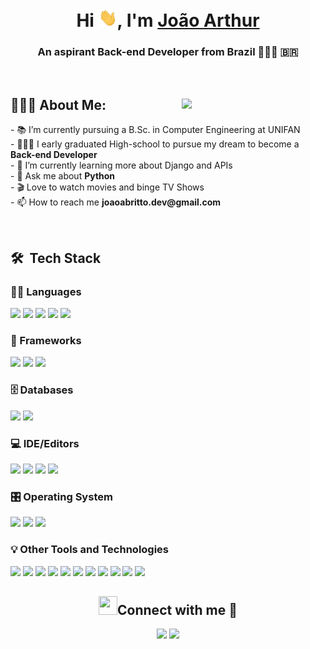 <h1 align="center">Hi <img src="https://raw.githubusercontent.com/ABSphreak/ABSphreak/master/gifs/Hi.gif" width="30px">, I'm <a href="">João Arthur</a></h1>
<h3 align="center">An aspirant Back-end Developer from Brazil 👨🏻‍💻 🇧🇷</h3>
<br>

## 🙋🏻‍♂️ About Me:

<picture><img align="right" src="https://github.com/7oSkaaa/7oSkaaa/blob/main/Images/Right_Side.gif?raw=true" width = 230px style="margin-top: -40px"> </picture>

<p>
    - 📚 I’m currently pursuing a B.Sc. in Computer Engineering at UNIFAN <br>
    - 👨🏻‍💻 I early graduated High-school to pursue my dream to become a <strong>Back-end Developer</strong> <br>
    - 📖 I’m currently learning more about Django and APIs <br>
    - 💬 Ask me about <strong>Python</strong> <br>
    - 🎬 Love to watch movies and binge TV Shows <br>
    - 📫 How to reach me <strong>joaoabritto.dev@gmail.com</strong>
</p>

<!-- - 📄 I’m currently open for a job opportunity, this is [MY RESUME](). -->

<br>

## 🛠 &nbsp;Tech Stack

<h3>👨‍💻 Languages </h3>
<span> 
    <img src="https://img.shields.io/badge/python-3670A0?style=for-the-badge&logo=python&logoColor=ffdd54">
    <img src="https://img.shields.io/badge/C-00599C?style=for-the-badge&logo=c&logoColor=white">
    <img src="https://img.shields.io/badge/HTML5-E34F26?style=for-the-badge&logo=html5&logoColor=white">
    <img src="https://img.shields.io/badge/CSS3-1572B6?style=for-the-badge&logo=css3&logoColor=white">
    <img src="https://img.shields.io/badge/JavaScript-F7DF1E?style=for-the-badge&logo=javascript&logoColor=black">
</span>

<h3>🧰 Frameworks </h3>
<span>
  <img src="https://img.shields.io/badge/django-%23092E20.svg?style=for-the-badge&logo=django&logoColor=white">
  <img src="https://img.shields.io/badge/flask-%23575757.svg?style=for-the-badge&logo=flask&logoColor=ffdd54">
  <img src="https://img.shields.io/badge/Bootstrap-563D7C?style=for-the-badge&logo=bootstrap&logoColor=white">
</span>

<h3>🗄️ Databases </h3>
<span>
  <img src="https://img.shields.io/badge/SQLite-07405E?style=for-the-badge&logo=sqlite&logoColor=white">
  <img src="https://img.shields.io/badge/MySQL-00000F?style=for-the-badge&logo=mysql&logoColor=white">
</span>

<h3>💻 IDE/Editors </h3>
<span>
  <img src="https://img.shields.io/badge/Visual_Studio_Code-0078D4?style=for-the-badge&logo=visual%20studio%20code&logoColor=white">
  <img src="https://img.shields.io/badge/sublime_text-%23575757.svg?&style=for-the-badge&logo=sublime-text&logoColor=important">
  <img src="https://img.shields.io/badge/replit-667881?style=for-the-badge&logo=replit&logoColor=white">
  <img src="https://img.shields.io/badge/jupyter-%23FA0F00.svg?style=for-the-badge&logo=jupyter&logoColor=white">
</span>

<h3> 🎛️ Operating System </h3>
<span>
  <img src="https://img.shields.io/badge/mac%20os-000000?style=for-the-badge&logo=macos&logoColor=F0F0F0">
  <img src="https://img.shields.io/badge/iOS-000000?style=for-the-badge&logo=ios&logoColor=white">
  <img src="https://img.shields.io/badge/Windows-0078D6?style=for-the-badge&logo=windows&logoColor=white">
</span>

<h3>💡 Other Tools and Technologies </h3>
<span>
  <img src="https://img.shields.io/badge/Git-F05032?style=for-the-badge&logo=git&logoColor=white">
  <img src="https://img.shields.io/badge/github-%23121011.svg?style=for-the-badge&logo=github&logoColor=white">
  <img src="https://img.shields.io/badge/jinja-F4F4f4.svg?style=for-the-badge&logo=jinja&logoColor=black">
  <img src="https://img.shields.io/badge/numpy-%23013243.svg?style=for-the-badge&logo=numpy&logoColor=white">
  <img src="https://img.shields.io/badge/pandas-%23150458.svg?style=for-the-badge&logo=pandas&logoColor=white">
  <img src="https://img.shields.io/badge/Markdown-000000?style=for-the-badge&logo=markdown&logoColor=white">
  <img src="https://img.shields.io/badge/Microsoft_Office-D83B01?style=for-the-badge&logo=microsoft-office&logoColor=white">
  <img src="https://img.shields.io/badge/Microsoft_Excel-217346?style=for-the-badge&logo=microsoft-excel&logoColor=white">
  <img src="https://img.shields.io/badge/Canva-%2300C4CC.svg?style=for-the-badge&logo=Canva&logoColor=white">
  <img src="https://img.shields.io/badge/adobe%20photoshop-%2331A8FF.svg?style=for-the-badge&logo=adobe%20photoshop&logoColor=white">
  <img src="https://img.shields.io/badge/Font_Awesome-339AF0?style=for-the-badge&logo=fontawesome&logoColor=white">
</span>

<br>

<h2 align="center" > <img src="https://media.giphy.com/media/iY8CRBdQXODJSCERIr/giphy.gif" width="30" height="30">Connect with me 🤝 </h2>

<p align="center">
    <a href="https://instagram.com/j0aoarthur?igshid=OGQ5ZDc2ODk2ZA==" style="text-decoration: none;">
        <img src="https://skillicons.dev/icons?i=instagram"/>
    </a>
    <a href="https://www.linkedin.com/in/joao-arthur-britto/" style="text-decoration: none;">
        <img src="https://skillicons.dev/icons?i=linkedin" />
    </a>
</p>
